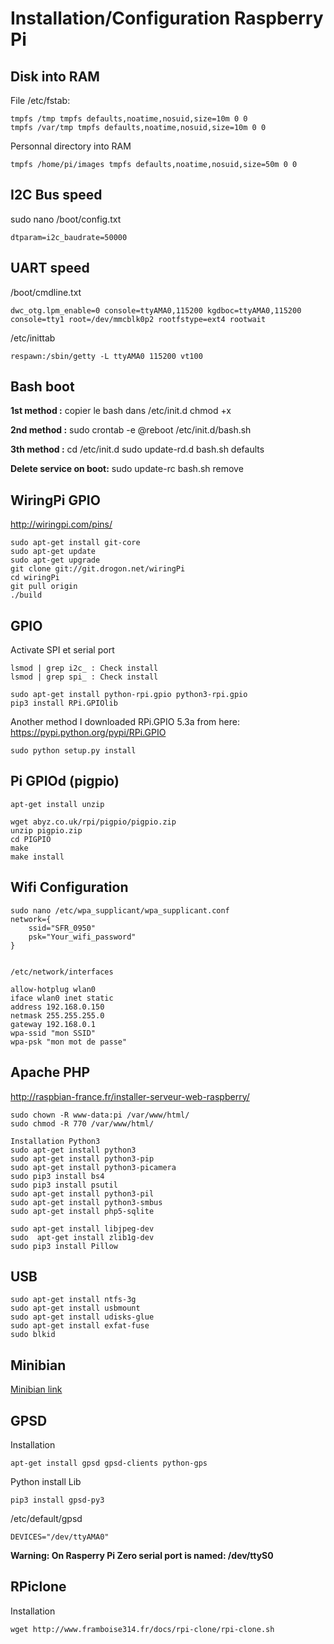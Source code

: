# Installation/Configuration Raspberry Pi

## Disk into RAM
File /etc/fstab:
```
tmpfs /tmp tmpfs defaults,noatime,nosuid,size=10m 0 0
tmpfs /var/tmp tmpfs defaults,noatime,nosuid,size=10m 0 0
```
Personnal directory into RAM
````
tmpfs /home/pi/images tmpfs defaults,noatime,nosuid,size=50m 0 0
````

## I2C Bus speed
sudo nano /boot/config.txt
````
dtparam=i2c_baudrate=50000
````

## UART speed
/boot/cmdline.txt 
````
dwc_otg.lpm_enable=0 console=ttyAMA0,115200 kgdboc=ttyAMA0,115200 console=tty1 root=/dev/mmcblk0p2 rootfstype=ext4 rootwait
````

/etc/inittab 
````
respawn:/sbin/getty -L ttyAMA0 115200 vt100
````

## Bash boot

**1st method :**
    copier le bash dans /etc/init.d
    chmod +x

**2nd method :** 
    sudo crontab -e
    @reboot /etc/init.d/bash.sh

**3th method :**
    cd /etc/init.d
    sudo update-rd.d bash.sh defaults

**Delete service on boot:**
    sudo update-rc bash.sh remove


## WiringPi GPIO

http://wiringpi.com/pins/
````
sudo apt-get install git-core
sudo apt-get update
sudo apt-get upgrade
git clone git://git.drogon.net/wiringPi
cd wiringPi
git pull origin
./build
````

## GPIO

Activate SPI et serial port

````
lsmod | grep i2c_ : Check install
lsmod | grep spi_ : Check install
````

````
sudo apt-get install python-rpi.gpio python3-rpi.gpio
pip3 install RPi.GPIOlib
````

Another method
I downloaded RPi.GPIO 5.3a from here: https://pypi.python.org/pypi/RPi.GPIO

````
sudo python setup.py install
````

## Pi GPIOd (pigpio)
````
apt-get install unzip

wget abyz.co.uk/rpi/pigpio/pigpio.zip
unzip pigpio.zip
cd PIGPIO
make
make install
````

## Wifi Configuration

````
sudo nano /etc/wpa_supplicant/wpa_supplicant.conf
network={
    ssid="SFR_0950"
    psk="Your_wifi_password"
}


/etc/network/interfaces

allow-hotplug wlan0
iface wlan0 inet static
address 192.168.0.150
netmask 255.255.255.0
gateway 192.168.0.1
wpa-ssid "mon SSID"
wpa-psk "mon mot de passe"
````

## Apache PHP

http://raspbian-france.fr/installer-serveur-web-raspberry/

```
sudo chown -R www-data:pi /var/www/html/
sudo chmod -R 770 /var/www/html/

Installation Python3
sudo apt-get install python3
sudo apt-get install python3-pip
sudo apt-get install python3-picamera
sudo pip3 install bs4
sudo pip3 install psutil
sudo apt-get install python3-pil
sudo apt-get install python3-smbus
sudo apt-get install php5-sqlite

sudo apt-get install libjpeg-dev
sudo  apt-get install zlib1g-dev
sudo pip3 install Pillow
```

## USB

````
sudo apt-get install ntfs-3g
sudo apt-get install usbmount
sudo apt-get install udisks-glue
sudo apt-get install exfat-fuse
sudo blkid
````

## Minibian

[Minibian link](https://sourceforge.net/projects/minibian/files/?source=navbar)

## GPSD

Installation

````
apt-get install gpsd gpsd-clients python-gps
````

Python install Lib
````
pip3 install gpsd-py3
````

/etc/default/gpsd
````
DEVICES="/dev/ttyAMA0"
````
**Warning: On Rasperry Pi Zero serial port is named: /dev/ttyS0**

## RPiclone

Installation

````
wget http://www.framboise314.fr/docs/rpi-clone/rpi-clone.sh
````



